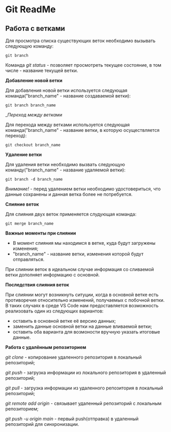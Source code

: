 # Git ReadMe

## Работа с ветками

Для просмотра списка существующих веток необходимо вызывать следующую команду:

    git branch

Команда *git status* - позволяет просмотреть текущее состояние, в том числе - название текущей ветки.

__Добавление новой ветки__

Для добавления новой ветки используется следующая команда("branch_name" - название создаваемой ветки):

    git branch branch_name
 
__Переход между ветками_

Для перехода между ветками используется следующая команда("branch_name" - название ветки, в которую осуществляется переход):

    git checkout branch_name

__Удаление ветки__

Для удаления ветки необходимо вызвать следующую команду("branch_name" - название удаляемой ветки):

    git branch -d branch_name

*Внимание!* - перед удалением ветки необходимо удостовериться, что данные сохранены и данная ветка более не потребуется.

__Слияние веток__

Для слияния двух веток применяется слудующая команда:

    git merge branch_name

**Важные моменты при слиянии**

* В момент слияния мы находимся в ветке, куда будут загружены изменения;
* "branch_name" - название ветки, изменения которой будут отправляться.

При слиянии веток в идеальном случае информация со сливаемой ветки дополняет информацию с основной.

__Последствия слияния веток__

При слиянии могут возникнуть ситуции, когда в основной ветке есть противоречия относительно изменений, получаемых с побочной ветки. В таких случаях в среде VS Code нам предоставляется возможность реализовать один из следующих вариантов:

* оставить в основной ветке её версию данных;
* заменить данные основной ветки на данные вливаемой ветки;
* оставить оба варианта для возмоности вручную указать итоговые данные.

**Работа с удалённым репозиторием**

*git clone* - копирование удаленного репозитория в локальный репозиторий;

*git push* - загрузка информации из локального репозитория в удаленный репозиторий;

*git pull* - загрузка информации из удаленного репозитория в локальный репозиторий;

*git remote add origin* - связывает удаленный репозиторий с локальным репозиторием;

*git push -u origin main* - первый push(отправка) в удаленный репозиторий для синхронизации.